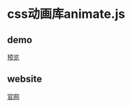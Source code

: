 # css动画库animate.js
## demo
[预览](./index.html#/demo/animate)
## website
[官网](https://animate.style/)
